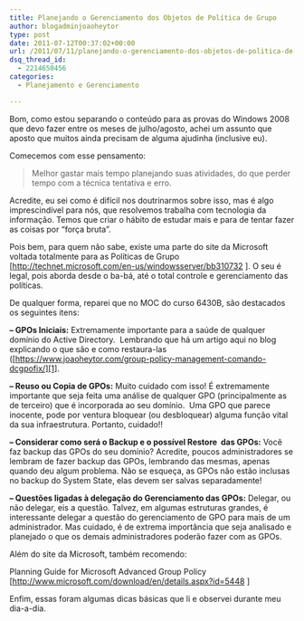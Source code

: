 ```yaml
---
title: Planejando o Gerenciamento dos Objetos de Política de Grupo
author: blogadminjoaoheytor
type: post
date: 2011-07-12T00:37:02+00:00
url: /2011/07/11/planejando-o-gerenciamento-dos-objetos-de-politica-de-grupo/
dsq_thread_id:
  - 2214650456
categories:
  - Planejamento e Gerenciamento

---
```

Bom, como estou separando o conteúdo para as provas do Windows 2008 que devo fazer entre os meses de julho/agosto, achei um assunto que aposto que muitos ainda precisam de alguma ajudinha (inclusive eu).

Comecemos com esse pensamento:

> Melhor gastar mais tempo planejando suas atividades, do que perder tempo com a técnica tentativa e erro.

Acredite, eu sei como é difícil nos doutrinarmos sobre isso, mas é algo imprescindível para nós, que resolvemos trabalha com tecnologia da informação. Temos que criar o hábito de estudar mais e para de tentar fazer as coisas por “força bruta”.

Pois bem, para quem não sabe, existe uma parte do site da Microsoft voltada totalmente para as Políticas de Grupo [<a href="http://technet.microsoft.com/en-us/windowsserver/bb310732" target="_blank">http://technet.microsoft.com/en-us/windowsserver/bb310732</a> ]. O seu é legal, pois aborda desde o ba-bá, até o total controle e gerenciamento das políticas.

De qualquer forma, reparei que no MOC do curso 6430B, são destacados os seguintes itens:

**&#8211; GPOs Iniciais:** Extremamente importante para a saúde de qualquer domínio do Active Directory.  Lembrando que há um artigo aqui no blog explicando o que são e como restaura-las ([https://www.joaoheytor.com/group-policy-management-comando-dcgpofix/][1].

**&#8211; Reuso ou Copia de GPOs:** Muito cuidado com isso! É extremamente importante que seja feita uma análise de qualquer GPO (principalmente as de terceiro) que é incorporada ao seu domínio.  Uma GPO que parece inocente, pode por ventura bloquear (ou desbloquear) alguma função vital da sua infraestrutura. Portanto, cuidado!!

**&#8211; Considerar como será o Backup e o possível Restore  das GPOs:** Você faz backup das GPOs do seu domínio? Acredite, poucos administradores se lembram de fazer backup das GPOs, lembrando das mesmas, apenas quando deu algum problema. Não se esqueça, as GPOs não estão inclusas no backup do System State, elas devem ser salvas separadamente!

**&#8211; Questões ligadas à delegação do Gerenciamento das GPOs:** Delegar, ou não delegar, eis a questão. Talvez, em algumas estruturas grandes, é interessante delegar a questão do gerenciamento de GPO para mais de um administrador. Mas cuidado, é de extrema importância que seja analisado e planejado o que os demais administradores poderão fazer com as GPOs.

Além do site da Microsoft, também recomendo:

Planning Guide for Microsoft Advanced Group Policy [<http://www.microsoft.com/download/en/details.aspx?id=5448> ]

Enfim, essas foram algumas dicas básicas que li e observei durante meu dia-a-dia.

 [1]: https://www.joaoheytor.com/2011/04/23/group-policy-management-comando-dcgpofix/